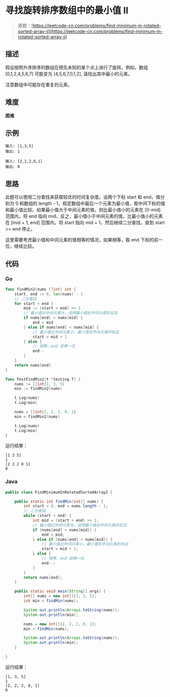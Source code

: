 # 寻找旋转排序数组中的最小值 II

> 原题：[https://leetcode-cn.com/problems/find-minimum-in-rotated-sorted-array-ii](https://leetcode-cn.com/problems/find-minimum-in-rotated-sorted-array-ii)

## 描述

假设按照升序排序的数组在预先未知的某个点上进行了旋转。例如，数组 [0,1,2,4,5,6,7] 可能变为 [4,5,6,7,0,1,2],
请找出其中最小的元素。

注意数组中可能存在重复的元素。

## 难度

**困难**

## 示例

```
输入: [1,3,5]
输出: 1
```

```
输入: [2,2,2,0,1]
输出: 0
```

## 思路

此题可以使用二分查找来获取较优的时间复杂度。设两个下标 start 和 end，值分别为 0 和数组的 length - 1，假定数组中最后一个元素为最小值，取中间下标的值和最小值比较，如果最小值大于中间元素的值，则比最小值小的元素在 [0-mid] 范围内，将 end 指向 mid，反之，最小值小于中间元素的值，比最小值小的元素在 [mid + 1, end] 范围内，将 start 指向 mid + 1，然后继续二分查找，直到 start >= end 停止。

这里需要考虑最小值和中间元素的值相等的情况，如果相等，取 end 下标的前一位，继续比较。

## 代码

### Go

```go
func findMin2(nums []int) int {
    start, end := 0, len(nums) - 1
    // 二分查找
    for start < end {
        mid := (start + end) >> 1
        // 最小值比中间元素大，说明最小值在中间元素的左边
        if nums[end] > nums[mid] {
            end = mid
        } else if nums[end] < nums[mid] {
            // 最小值比中间元素小，最小值在中间元素的右边
            start = mid + 1
        } else {
            // 相等，end 前移一位
            end--
        }
    }
    return nums[end]
}
```

```go
func TestFindMin2(t *testing.T) {
    nums := []int{1, 3, 5}
    min := findMin2(nums)

    t.Log(nums)
    t.Log(min)

    nums = []int{2, 2, 2, 0, 1}
    min = findMin2(nums)

    t.Log(nums)
    t.Log(min)
}
```

运行结果：

```
[1 3 5]
1
[2 2 2 0 1]
0
```

### Java

```java
public class FindMinimumInRotatedSortedArray2 {

    public static int findMin(int[] nums) {
        int start = 0, end = nums.length - 1;
        // 二分查找
        while (start < end) {
            int mid = (start + end) >> 1;
            // 最小值比中间元素大，说明最小值在中间元素的左边
            if (nums[end] > nums[mid]) {
                end = mid;
            } else if (nums[end] < nums[mid]) {
                // 最小值比中间元素小，最小值在中间元素的右边
                start = mid + 1;
            } else {
                // 相等，end 前移一位
                end--;
            }
        }
        return nums[end];
    }

    public static void main(String[] args) {
        int[] nums = new int[]{1, 3, 5};
        int min = findMin(nums);

        System.out.println(Arrays.toString(nums));
        System.out.println(min);

        nums = new int[]{2, 2, 2, 0, 1};
        min = findMin(nums);

        System.out.println(Arrays.toString(nums));
        System.out.println(min);
    }

}
```

运行结果：

```
[1, 3, 5]
1
[2, 2, 2, 0, 1]
0
```

